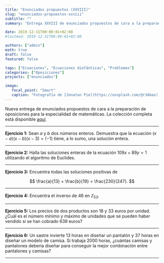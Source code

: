 ```yaml
---
title: "Enunciados propuestos (XXVIII)"
slug: "enunciados-propuestos-xxviii"
subtitle: ""
summary: "Entrega XXVIII de enunciados propuestos de cara a la preparación de oposiciones en la especialidad de matemáticas."

date: 2019-12-31T00:00:01+02:00
#lastmod: 2019-12-31T00:00:01+02:00

authors: ["admin"]
math: true
draft: false
featured: false

tags: ["Ecuaciones", "Ecuaciones diofánticas", "Problemas"]
categories: ["Oposiciones"]
projects: ["enunciados"]

image:
   focal_point: "Smart"
   caption: "Fotografía de [Jonatan Pie](https://unsplash.com/@r3dmax), disponible en [Unsplash](https://unsplash.com/photos/GOz8kY2bMO8)."
---
```


Nueva entrega de enunciados propuestos de cara a la preparación de oposiciones para la especialidad de matemáticas. La colección completa está disponible [aquí](/courses/enunciados/).

---

**Ejercicio 1:** Sean $a$ y $b$ dos números enteros. Demuestra que la ecuación $(x - a)(x - b)(x - 3) = (-1)$ tiene, a lo sumo, una solución entera.

---

**Ejercicio 2:** Halla las soluciones enteras de la ecuación $109x + 89y = 1$ utilizando el algoritmo de Euclides.

---

**Ejercicio 3:** Encuentra todas las soluciones positivas de 

$$
\frac{a}{13} + \frac{b}{19} = \frac{230}{247}.
$$

---

**Ejercicio 4:** Encuentra el inverso de $46$ en $\mathbb{Z}_{53}$.

---

**Ejercicio 5:** Los precios de dos productos son $18$ y $33$ euros por unidad. ¿Cuál es el número mínimo y máximo de unidades que se pueden haber vendido si se han cobrado $639$ euros?

---

**Ejercicio 6:** Un sastre invierte $13$ horas en diseñar un pantalón y $37$ horas en diseñar un modelo de camisa. Si trabaja $2000$ horas, ¿cuántas camisas y pantalones debería diseñar para conseguir la mejor combinación entre pantalones y camisas? 

---
